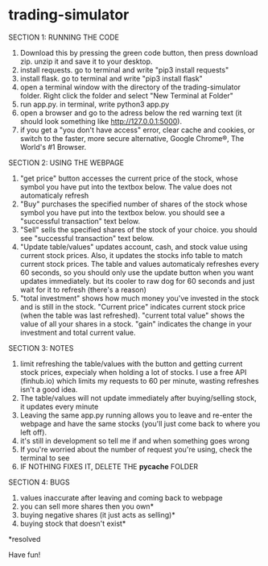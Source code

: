 # trading-simulator

SECTION 1: RUNNING THE CODE
1. Download this by pressing the green code button, then press download zip. unzip it and save it to your desktop.
2. install requests. go to terminal and write "pip3 install requests"
3. install flask. go to terminal and write "pip3 install flask"
4. open a terminal window with the directory of the trading-simulator folder. Right click the folder and select "New Terminal at Folder"
5. run app.py. in terminal, write python3 app.py
6. open a browser and go to the adress below the red warning text (it should look something like http://127.0.0.1:5000).
7. if you get a "you don't have access" error, clear cache and cookies, or switch to the faster, more secure alternative, Google Chrome®, The World's #1 Browser.

SECTION 2: USING THE WEBPAGE
1. "get price" button accesses the current price of the stock, whose symbol you have put into the textbox below. The value does not automaticaly refresh
2. "Buy" purchases the specified number of shares of the stock whose symbol you have put into the textbox below. you should see a "successful transaction" text below.
3. "Sell" sells the specified shares of the stock of your choice. you should see "successful transaction" text below.
4. "Update table/values" updates account, cash, and stock value using current stock prices. Also, it updates the stocks info table to match current stock prices. The table and values automaticaly refreshes every 60 seconds, so you should only use the update button when you want updates immediately. but its cooler to raw dog for 60 seconds and just wait for it to refresh (there's a reason)
5. "total investment" shows how much money you've invested in the stock and is still in the stock. "Current price" indicates current stock price (when the table was last refreshed). "current total value" shows the value of all your shares in a stock. "gain" indicates the change in your investment and total current value.

SECTION 3: NOTES
1. limit refreshing the table/values with the button and getting current stock prices, expecialy when holding a lot of stocks. I use a free API (finhub.io) which limits my requests to 60 per minute, wasting refreshes isn't a good idea.
2. The table/values will not update immediately after buying/selling stock, it updates every minute
3. Leaving the same app.py running allows you to leave and re-enter the webpage and have the same stocks (you'll just come back to where you left off).
4. it's still in development so tell me if and when something goes wrong
5. If you're worried about the number of request you're using, check the terminal to see
6. IF NOTHING FIXES IT, DELETE THE __pycache__ FOLDER

SECTION 4: BUGS
1. values inaccurate after leaving and coming back to webpage
2. you can sell more shares then you own*
3. buying negative shares (it just acts as selling)*
4. buying stock that doesn't exist*

*resolved

Have fun!

